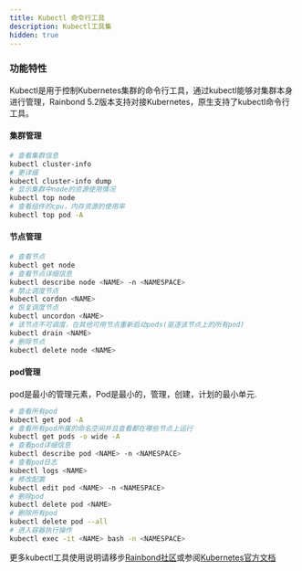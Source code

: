 ```yaml
---
title: Kubectl 命令行工具
description: Kubectl工具集
hidden: true
---
```


### 功能特性

Kubectl是用于控制Kubernetes集群的命令行工具，通过kubectl能够对集群本身进行管理，Rainbond 5.2版本支持对接Kubernetes，原生支持了kubectl命令行工具。

#### 集群管理

```bash
# 查看集群信息
kubectl cluster-info
# 更详细
kubectl cluster-info dump
# 显示集群中node的资源使用情况
kubectl top node
# 查看组件的cpu，内存资源的使用率
kubectl top pod -A
```

#### 节点管理


```bash
# 查看节点
kubectl get node
# 查看节点详细信息
kubectl describe node <NAME> -n <NAMESPACE>
# 禁止调度节点
kubectl cordon <NAME>
# 恢复调度节点
kubectl uncordon <NAME>
# 该节点不可调度，在其他可用节点重新启动pods(驱逐该节点上的所有pod)
kubectl drain <NAME>
# 删除节点
kubectl delete node <NAME>
```

#### pod管理

pod是最小的管理元素，Pod是最小的，管理，创建，计划的最小单元.

```bash
# 查看所有pod
kubectl get pod -A
# 查看所有pod所属的命名空间并且查看都在哪些节点上运行
kubectl get pods -o wide -A
# 查看pod详细信息
kubectl describe pod <NAME> -n <NAMESPACE>
# 查看pod日志
kubectl logs <NAME>
# 修改配置
kubectl edit pod <NAME> -n <NAMESPACE>
# 删除pod
kubectl delete pod <NAME>
# 删除所有pod
kubectl delete pod --all
# 进入容器执行操作
kubectl exec -it <NAME> bash -n <NAMESPACE>
```

更多kubectl工具使用说明请移步[Rainbond社区](https://t.goodrain.com/t/topic/1349)或参阅[Kubernetes官方文档](https://kubernetes.io/docs/reference/kubectl/overview/)

